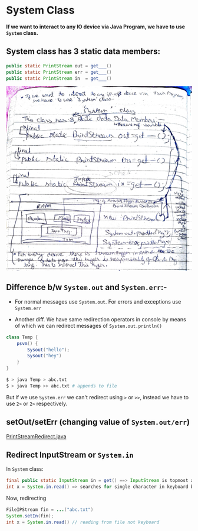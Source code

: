# System Class

**If we want to interact to any IO device via Java Program, we have to use `System` class.**

## System class has 3 static data members:

```java
public static PrintStream out = get___()
public static PrintStream err = get___()
public static PrintStream in  = get___()
```

![working of `System.in`, `System.out` or `System.err`](./SystemPrintStream.jpg)


## Difference b/w `System.out` and `System.err`:-

* For normal messages use `System.out`. For errors and exceptions use `System.err`

* Another diff.
We have same redirection operators in console by means of which we can redirect messages of `System.out.println()`

```java
class Temp {
    psvm() {
        Sysout("hello");
        Sysout("hey")
    }
}
```

```bash
$ > java Temp > abc.txt
$ > java Temp >> abc.txt # appends to file
```

But if we use `System.err` we can't redirect using `>` or `>>`, instead we have to use `2>` or `2>` respectively.

## setOut/setErr (changing value of `System.out/err`)

[PrintStreamRedirect.java](../PrintStreamSystemRedirect.java)

## Redirect InputStream or `System.in`

In `System` class:

```java
final public static InputStream in = get() ==> InputStream is topmost and abstract class
int x = System.in.read() => searches for single character in keyboard buffer and returns its ASCII value
```

Now, redirecting

```java
FileIPStream fin = ...("abc.txt")
System.setIn(fin);
int x = System.in.read() // reading from file not keyboard
```

